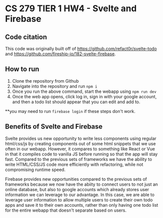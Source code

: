 # CS 279 TIER 1 HW4 - Svelte and Firebase

## Code citation

This code was originally built off of https://github.com/refact0r/svelte-todo and https://github.com/fireship-io/182-svelte-firebase.

## How to run

1. Clone the repository from Github
2. Navigate into the repository and run `npm i`
3. Once you run the above command, start the webapp using `npm run dev`
4. Once the web app opens, click log in, sign in with your google account, and then a todo list should appear that you can edit and add to.

**you may need to run `firebase login` if these steps don't work.


## Benefits of Svelte and Firebase

Svelte provides us new opportunity to write less components using regular html/css/js by creating components out of some html snippets that we use often in our webapp. However, it compares to something like React or Vue in that it compiles code to vanilla JS before running so that the app will stay fast. Compared to the previous sets of frameworks we have the ability to write HTML/CSS/JS code more efficiently with refactoring, while not compromising runtime speed.

Firebase provides new opportunities compared to the previous sets of frameworks because we now have the abiity to connect users to not just an online database, but also to google accounts which already stores user information we can leverage to our advantage. In this case, we are able to leverage user information to allow multiple users to create their own todo apps and save it to their own accounts, rather than only having one todo list for the entire webapp that doesn't separate based on users.
